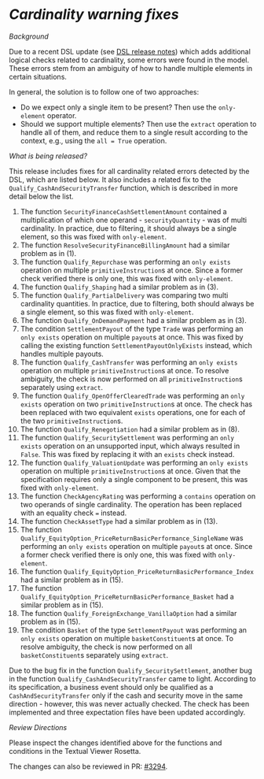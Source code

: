 # *Cardinality warning fixes*

_Background_

Due to a recent DSL update (see [DSL release notes](https://github.com/finos/rune-dsl/releases/tag/9.25.0)) which adds additional logical checks related to cardinality, some errors were found in the model.
These errors stem from an ambiguity of how to handle multiple elements in certain situations.

In general, the solution is to follow one of two approaches:
- Do we expect only a single item to be present? Then use the `only-element` operator.
- Should we support multiple elements? Then use the `extract` operation to handle all of them, and reduce them
  to a single result according to the context, e.g., using the `all = True` operation.

_What is being released?_

This release includes fixes for all cardinality related errors detected by the DSL, which are listed below.
It also includes a related fix to the `Qualify_CashAndSecurityTransfer` function, which is described in more detail below the list.

1. The function `SecurityFinanceCashSettlementAmount` contained a multiplication of which one operand - `securityQuantity` -
   was of multi cardinality. In practice, due to filtering, it should always be a single element, so this was fixed with `only-element`.
2. The function `ResolveSecurityFinanceBillingAmount` had a similar problem as in (1).
3. The function `Qualify_Repurchase` was performing an `only exists` operation on multiple `primitiveInstruction`s at
   once. Since a former check verified there is only one, this was fixed with `only-element`.
4. The function `Qualify_Shaping` had a similar problem as in (3).
5. The function `Qualify_PartialDelivery` was comparing two multi cardinality quantities. In practice, due to filtering,
   both should always be a single element, so this was fixed with `only-element`.
6. The function `Qualify_OnDemandPayment` had a similar problem as in (3).
7. The condition `SettlementPayout` of the type `Trade` was performing an `only exists` operation on multiple `payout`s
   at once. This was fixed by calling the existing function `SettlementPayoutOnlyExists` instead, which handles multiple
   payouts.
8. The function `Qualify_CashTransfer` was performing an `only exists` operation on multiple `primitiveInstruction`s at
   once. To resolve ambiguity, the check is now performed on all `primitiveInstruction`s separately using `extract`.
9. The function `Qualify_OpenOfferClearedTrade` was performing an `only exists` operation on two `primitiveInstruction`s at
   once. The check has been replaced with two equivalent `exists` operations, one for each of the two `primitiveInstruction`s.
10. The function `Qualify_Renegotiation` had a similar problem as in (8).
11. The function `Qualify_SecuritySettlement` was performing an `only exists` operation on an unsupported input, which
    always resulted in `False`. This was fixed by replacing it with an `exists` check instead.
12. The function `Qualify_ValuationUpdate` was performing an `only exists` operation on multiple `primitiveInstruction`s at
    once. Given that the specification requires only a single component to be present, this was fixed with `only-element`.
13. The function `CheckAgencyRating` was performing a `contains` operation on two operands of single cardinality.
    The operation has been replaced with an equality check `=` instead.
14. The function `CheckAssetType` had a similar problem as in (13).
15. The function `Qualify_EquityOption_PriceReturnBasicPerformance_SingleName` was performing an `only exists` operation on multiple `payout`s
    at once. Since a former check verified there is only one, this was fixed with `only-element`.
16. The function `Qualify_EquityOption_PriceReturnBasicPerformance_Index` had a similar problem as in (15).
17. The function `Qualify_EquityOption_PriceReturnBasicPerformance_Basket` had a similar problem as in (15).
18. The function `Qualify_ForeignExchange_VanillaOption` had a similar problem as in (15).
19. The condition `Basket` of the type `SettlementPayout` was performing an `only exists` operation on multiple `basketConstituent`s at
    once. To resolve ambiguity, the check is now performed on all `basketConstituent`s separately using `extract`.

Due to the bug fix in the function `Qualify_SecuritySettlement`, another bug in the function `Qualify_CashAndSecurityTransfer`
came to light. According to its specification, a business event should only be qualified as a `CashAndSecurityTransfer`
only if the cash and security move in the same direction - however, this was never actually checked. The check has been implemented
and three expectation files have been updated accordingly.

_Review Directions_

Please inspect the changes identified above for the functions and conditions in the Textual Viewer Rosetta.

The changes can also be reviewed in PR: [#3294](https://github.com/finos/common-domain-model/pull/3294).
